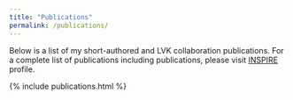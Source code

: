```yaml
---
title: "Publications"
permalink: /publications/
---
```

Below is a list of my short-authored and LVK collaboration publications. For a complete list of publications including publications, please visit [INSPIRE](https://inspirehep.net/literature?sort=mostrecent&size=50&page=1&q=M.A.Shaikh.1&arxiv_categories=astro-ph.HE) profile.

{% include publications.html %}
